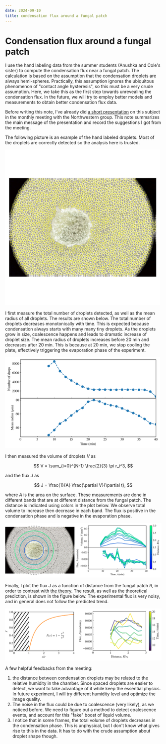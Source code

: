 ```yaml
---
date: 2024-09-10
title: condensation flux around a fungal patch
---
```


# Condensation flux around a fungal patch

I use the hand labeling data from the summer students (Anushka and Cole's sister) to compute the condensation flux near a fungal patch. The calculation is based on the assumption that the condensation droplets are always hemi-spheres. Practically, this assumption ignores the ubiquitous phenomenon of "contact angle hysteresis", so this must be a very crude assumption. Here, we take this as the first step towards unrevealing the condensation flux. In the future, we will try to employ better models and measurements to obtain better condensation flux data. 

Before writing this note, I've already did [a short presentation](https://docs.google.com/presentation/d/1q85TJxatt8UFOiJjkSOckfiNcMwKs6shn9xjBCdU_nA/edit?usp=sharing) on this subject in the monthly meeting with the Northwestern group. This note summarizes the main message of the presentation and record the suggestions I got from the meeting.

The following picture is an example of the hand labeled droplets. Most of the droplets are correctly detected so the analysis here is trusted. 

<img src="/assets/images/2024/09/hand-labeling-example.jpg" width=500px>

I first measure the total number of droplets detected, as well as the mean radius of all droplets. The results are shown below. The total number of droplets decreases monotonically with time. This is expected because condensation always starts with many many tiny droplets. As the droplets grow in size, coalescence happens and leads to dramatic increase of droplet size. The mean radius of droplets increases before 20 min and decreases after 20 min. This is because at 20 min, we stop cooling the plate, effectively triggering the evaporation phase of the experiment. 

<img src="/assets/images/2024/09/total-number-and-mean-radius.png" width=500px>

I then measured the volume of droplets $V$ as

$$
V = \sum_{i=0}^{N-1} \frac{2}{3} \pi r_i^3, 
$$

and the flux $J$ as 

$$
J = \frac{1}{A} \frac{\partial V}{\partial t},
$$

where $A$ is the area on the surface. These measurements are done in different bands that are at different distance from the fungal patch. The distance is indicated using colors in the plot below. We observe total volume to increase then decrease in each band. The flux is positive in the condensation phase and is negative in the evaporation phase.

<img src="/assets/images/2024/09/volume-and-flux.png" width=700px> 

Finally, I plot the flux $J$ as a function of distance from the fungal patch $R$, in order to contrast with [the theory](https://pubs.acs.org/doi/10.1021/acs.langmuir.1c00473). The result, as well as the theoretical prediction, is shown in the figure below. The experimental flux is very noisy, and in general does not follow the predicted trend. 

<img src="/assets/images/2024/09/flux-vs-distance.png" width=700px>  

A few helpful feedbacks from the meeting:

1. the distance between condensation droplets may be related to the relative humidity in the chamber. Since spaced droplets are easier to detect, we want to take advantage of it while keep the essential physics. In future experiment, I will try different humidity level and optimize the image quality. 
2. The noise in the flux could be due to coalescence (very likely), as we noticed before. We need to figure out a method to detect coalescence events, and account for this "fake" boost of liquid volume. 
3. I notice that in some frames, the total volume of droplets decreases in the condensation phase. This is unphysical, but I don't know what gives rise to this in the data. It has to do with the crude assumption about droplet shape though.
